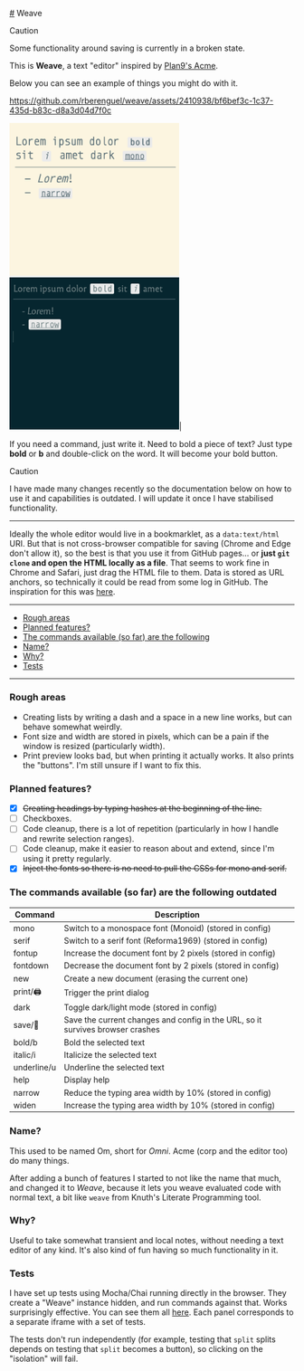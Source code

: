 [#](#) Weave

> [!CAUTION]
> Some functionality around saving is currently in a broken state.

This is **Weave**, a text "editor" inspired by [Plan9's Acme](<https://en.wikipedia.org/wiki/Acme_(text_editor)>).

Below you can see an example of things you might do with it.

https://github.com/rberenguel/weave/assets/2410938/bf6bef3c-1c37-435d-b83c-d8a3d04d7f0c

<img src="media/light.png" width=300> <img src="media/dark.png" width=300>|

If you need a command, just write it.
Need to bold a piece of text? Just type **bold** or **b** and double-click on the word.
It will become your bold button.

> [!CAUTION]
> I have made many changes recently so the documentation below on how to use it and capabilities is outdated. I will update it
> once I have stabilised functionality.

---

Ideally the whole editor would live in a bookmarklet, as a `data:text/html` URI. But that is not cross-browser compatible for saving (Chrome and Edge don't allow it), so the best is that you use it from GitHub pages… or **just `git clone` and open the HTML locally as a file**. That seems to work fine in Chrome and Safari, just drag the HTML file to them. Data is stored as URL anchors, so technically it could be read from some log in GitHub. The inspiration for this was [here](https://mostlymaths.net/2020/10/202058-readings.html/#worlds-smallest-office-suitehttpszsergecompostsawfice).

---

<!-- vscode-markdown-toc -->

- [Rough areas](#Roughareas)
- [Planned features?](#Plannedfeatures)
- [The commands available (so far) are the following](#Thecommandsavailablesofararethefollowing)
- [Name?](#Name)
- [Why?](#Why)
- [Tests](#Tests)

<!-- vscode-markdown-toc-config
	numbering=false
	autoSave=true
	/vscode-markdown-toc-config -->
<!-- /vscode-markdown-toc -->

---

### <a name='Roughareas'></a>Rough areas

- Creating lists by writing a dash and a space in a new line works, but can behave somewhat weirdly.
- Font size and width are stored in pixels, which can be a pain if the window is resized (particularly width).
- Print preview looks bad, but when printing it actually works. It also prints the "buttons". I'm still unsure if I want to fix this.

### <a name='Plannedfeatures'></a>Planned features?

- [x] ~~Creating headings by typing hashes at the beginning of the line.~~
- [ ] Checkboxes.
- [ ] Code cleanup, there is a lot of repetition (particularly in how I handle and rewrite selection ranges).
- [ ] Code cleanup, make it easier to reason about and extend, since I'm using it pretty regularly.
- [x] ~~Inject the fonts so there is no need to pull the CSSs for mono and serif.~~

### <a name='Thecommandsavailablesofararethefollowing'></a>The commands available (so far) are the following **outdated**

| Command     | Description                                                                    |
| ----------- | ------------------------------------------------------------------------------ |
| mono        | Switch to a monospace font (Monoid) (stored in config)                         |
| serif       | Switch to a serif font (Reforma1969) (stored in config)                        |
| fontup      | Increase the document font by 2 pixels (stored in config)                      |
| fontdown    | Decrease the document font by 2 pixels (stored in config)                      |
| new         | Create a new document (erasing the current one)                                |
| print/🖨️    | Trigger the print dialog                                                       |
| dark        | Toggle dark/light mode (stored in config)                                      |
| save/💾     | Save the current changes and config in the URL, so it survives browser crashes |
| bold/b      | Bold the selected text                                                         |
| italic/i    | Italicize the selected text                                                    |
| underline/u | Underline the selected text                                                    |
| help        | Display help                                                                   |
| narrow      | Reduce the typing area width by 10% (stored in config)                         |
| widen       | Increase the typing area width by 10% (stored in config)                       |

### <a name='Name'></a>Name?

This used to be named Om, short for _Omni_. Acme (corp and the editor too) do many things.

After adding a bunch of features I started to not like the name that much, and changed it to
_Weave_, because it lets you weave evaluated code with normal text, a bit like `weave` from
Knuth's Literate Programming tool.

### <a name='Why'></a>Why?

Useful to take somewhat transient and local notes, without needing a text editor of any kind. It's also kind of fun having so much functionality in it.

### <a name='Tests'></a>Tests

I have set up tests using Mocha/Chai running directly in the browser. They create a "Weave" instance hidden, and run commands against that. Works surprisingly effective. You can see them all [here](http://rberenguel.github.io/weave/tests/all_the_tests.html). Each panel corresponds to a separate iframe with a set of tests.

The tests don't run independently (for example, testing that `split` splits depends on testing that `split` becomes a button), so clicking on the "isolation" will fail.
